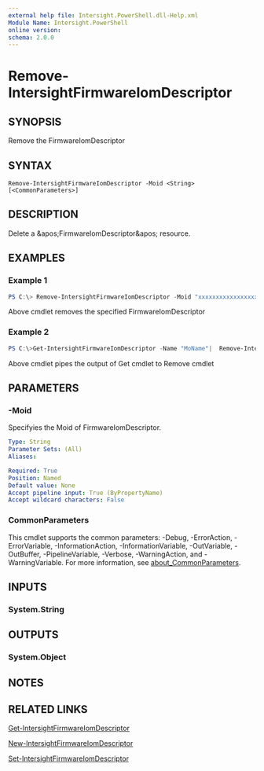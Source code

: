 ```yaml
---
external help file: Intersight.PowerShell.dll-Help.xml
Module Name: Intersight.PowerShell
online version:
schema: 2.0.0
---
```


# Remove-IntersightFirmwareIomDescriptor

## SYNOPSIS
Remove the FirmwareIomDescriptor

## SYNTAX

```
Remove-IntersightFirmwareIomDescriptor -Moid <String> [<CommonParameters>]
```

## DESCRIPTION
Delete a &amp;apos;FirmwareIomDescriptor&amp;apos; resource.

## EXAMPLES

### Example 1
```powershell
PS C:\> Remove-IntersightFirmwareIomDescriptor -Moid "xxxxxxxxxxxxxxxxxxxxxxxxxxx"
```
Above cmdlet removes the specified FirmwareIomDescriptor 

### Example 2
```powershell
PS C:\>Get-IntersightFirmwareIomDescriptor -Name "MoName"|  Remove-IntersightFirmwareIomDescriptor
```
Above cmdlet pipes the output of Get cmdlet to Remove cmdlet

## PARAMETERS

### -Moid
Specifyies the Moid of FirmwareIomDescriptor.

```yaml
Type: String
Parameter Sets: (All)
Aliases:

Required: True
Position: Named
Default value: None
Accept pipeline input: True (ByPropertyName)
Accept wildcard characters: False
```

### CommonParameters
This cmdlet supports the common parameters: -Debug, -ErrorAction, -ErrorVariable, -InformationAction, -InformationVariable, -OutVariable, -OutBuffer, -PipelineVariable, -Verbose, -WarningAction, and -WarningVariable. For more information, see [about_CommonParameters](http://go.microsoft.com/fwlink/?LinkID=113216).

## INPUTS

### System.String

## OUTPUTS

### System.Object
## NOTES

## RELATED LINKS

[Get-IntersightFirmwareIomDescriptor](./Get-IntersightFirmwareIomDescriptor.md)

[New-IntersightFirmwareIomDescriptor](./New-IntersightFirmwareIomDescriptor.md)

[Set-IntersightFirmwareIomDescriptor](./Set-IntersightFirmwareIomDescriptor.md)

